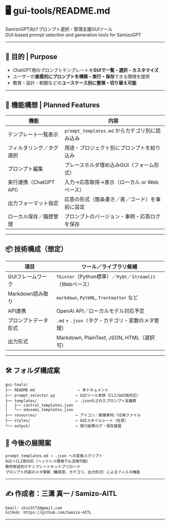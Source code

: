 # 🖥 gui-tools/README.md

SamizoGPT向けプロンプト選択・管理支援GUIツール  
GUI-based prompt selection and generation tools for SamizoGPT

---

## 🎯 目的 | Purpose

- ChatGPT用のプロンプトテンプレートを**GUIで一覧・選択・カスタマイズ**
- ユーザーが**直感的にプロンプトを構築・実行・保存**できる環境を提供
- 教育・設計・制御などの**ユースケース別に整理・切り替え可能**

---

## 🧩 機能構想 | Planned Features

| 機能 | 内容 |
|------|------|
| テンプレート一覧表示 | `prompt_templates.md` からカテゴリ別に読み込み |
| フィルタリング／タグ選択 | 用途・プロジェクト別にプロンプトを絞り込み |
| プロンプト編集 | プレースホルダ埋め込みGUI（フォーム形式） |
| 実行連携（ChatGPT API） | 入力→応答取得→表示（ローカル or Webベース） |
| 出力フォーマット指定 | 応答の形式（箇条書き／表／コード）を事前に設定 |
| ローカル保存／履歴管理 | プロンプトのバージョン・事例・応答ログを保存 |

---

## 📦 技術構成（想定）

| 項目 | ツール／ライブラリ候補 |
|------|------------------------|
| GUIフレームワーク | `Tkinter`（Python標準）／`PyQt`／`Streamlit`（Webベース） |
| Markdown読み取り | `markdown`, `PyYAML`, `frontmatter` など |
| API連携 | OpenAI API／ローカルモデル対応予定 |
| プロンプトデータ形式 | `.md` + `.json`（タグ・カテゴリ・変数のメタ管理） |
| 出力形式 | Markdown, PlainText, JSON, HTML（選択可） |

---

## 🛠 フォルダ構成案

```plaintext
gui-tools/
├── README.md                   ← 本ドキュメント
├── prompt_selector.py         ← GUIツール本体（CLI/GUI両対応）
├── templates/                 ← .json化されたプロンプト定義群
│   ├── control_templates.json
│   └── edusemi_templates.json
├── resources/                 ← アイコン／画像素材／UI用ファイル
├── styles/                    ← GUIスタイルシート（任意）
└── output/                    ← 実行結果ログ・保存履歴
```

## 🔄 今後の展開案
	prompt_templates.md → .json への変換スクリプト
	GUI＋CLI両対応（ヘッドレス環境でも活用可能）
	教材用途向けテンプレートセットプリロード
	プロンプト内容のメタ情報（難易度、カテゴリ、出力形式）によるフィルタ機能

---

## ✍ 作成者：三溝 真一 / Samizo-AITL
	Email: shin3t72@gmail.com
	GitHub: https://github.com/Samizo-AITL

---

